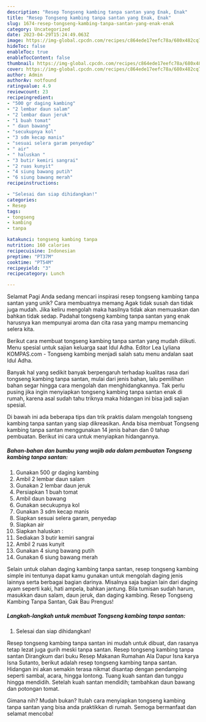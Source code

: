 ```yaml
---
description: "Resep Tongseng kambing tanpa santan yang Enak, Enak"
title: "Resep Tongseng kambing tanpa santan yang Enak, Enak"
slug: 1674-resep-tongseng-kambing-tanpa-santan-yang-enak-enak
category: Uncategorized
date: 2023-04-29T15:24:49.063Z
image: https://img-global.cpcdn.com/recipes/c864ede17eefc78a/680x482cq70/tongseng-kambing-tanpa-santan-foto-resep-utama.jpg
hideToc: false
enableToc: true
enableTocContent: false
thumbnail: https://img-global.cpcdn.com/recipes/c864ede17eefc78a/680x482cq70/tongseng-kambing-tanpa-santan-foto-resep-utama.jpg
cover: https://img-global.cpcdn.com/recipes/c864ede17eefc78a/680x482cq70/tongseng-kambing-tanpa-santan-foto-resep-utama.jpg
author: Admin
authorAv: notfound
ratingvalue: 4.9
reviewcount: 23
recipeingredient:
- "500 gr daging kambing"
- "2 lembar daun salam"
- "2 lembar daun jeruk"
- "1 buah tomat"
- " daun bawang"
- "secukupnya kol"
- "3 sdm kecap manis"
- "sesuai selera garam penyedap"
- " air"
- " haluskan "
- "3 butir kemiri sangrai"
- "2 ruas kunyit"
- "4 siung bawang putih"
- "6 siung bawang merah"
recipeinstructions:

- "Selesai dan siap dihidangkan!"
categories:
- Resep
tags:
- tongseng
- kambing
- tanpa

katakunci: tongseng kambing tanpa 
nutrition: 160 calories
recipecuisine: Indonesian
preptime: "PT37M"
cooktime: "PT54M"
recipeyield: "3"
recipecategory: Lunch

---
```



Selamat Pagi Anda sedang mencari inspirasi resep tongseng kambing tanpa santan yang unik? Cara membuatnya memang Agak tidak susah dan tidak juga mudah. Jika keliru mengolah maka hasilnya tidak akan memuaskan dan bahkan tidak sedap. Padahal tongseng kambing tanpa santan yang enak harusnya kan mempunyai aroma dan cita rasa yang mampu memancing selera kita.


Berikut cara membuat tongseng kambing tanpa santan yang mudah diikuti. Menu spesial untuk sajian keluarga saat Idul Adha. Editor Lea Lyliana KOMPAS.com - Tongseng kambing menjadi salah satu menu andalan saat Idul Adha.

Banyak hal yang sedikit banyak berpengaruh terhadap kualitas rasa dari tongseng kambing tanpa santan, mulai dari jenis bahan, lalu pemilihan bahan segar hingga cara mengolah dan menghidangkannya. Tak perlu pusing jika ingin menyiapkan tongseng kambing tanpa santan enak di rumah, karena asal sudah tahu triknya maka hidangan ini bisa jadi sajian spesial.


Di bawah ini ada beberapa tips dan trik praktis dalam mengolah tongseng kambing tanpa santan yang siap dikreasikan. Anda bisa membuat Tongseng kambing tanpa santan menggunakan 14 jenis bahan dan 0 tahap pembuatan. Berikut ini cara untuk menyiapkan hidangannya.

<!--inarticleads1-->

##### Bahan-bahan dan bumbu yang wajib ada dalam pembuatan Tongseng kambing tanpa santan:

1. Gunakan 500 gr daging kambing
1. Ambil 2 lembar daun salam
1. Gunakan 2 lembar daun jeruk
1. Persiapkan 1 buah tomat
1. Ambil  daun bawang
1. Gunakan secukupnya kol
1. Gunakan 3 sdm kecap manis
1. Siapkan sesuai selera garam, penyedap
1. Siapkan  air
1. Siapkan  haluskan :
1. Sediakan 3 butir kemiri sangrai
1. Ambil 2 ruas kunyit
1. Gunakan 4 siung bawang putih
1. Gunakan 6 siung bawang merah


Selain untuk olahan daging kambing tanpa santan, resep tongseng kambing simple ini tentunya dapat kamu gunakan untuk mengolah daging jenis lainnya serta berbagai bagian darinya. Misalnya saja bagian lain dari daging ayam seperti kaki, hati ampela, bahkan jantung. Bila tumisan sudah harum, masukkan daun salam, daun jeruk, dan daging kambing. Resep Tongseng Kambing Tanpa Santan, Gak Bau Prengus! 

<!--inarticleads2-->

##### Langkah-langkah untuk membuat Tongseng kambing tanpa santan:


1. Selesai dan siap dihidangkan!

Resep tongseng kambing tanpa santan ini mudah untuk dibuat, dan rasanya tetap lezat juga gurih meski tanpa santan. Resep tongseng kambing tanpa santan Dirangkum dari buku Resep Makanan Rumahan Ala Dapur Isna karya Isna Sutanto, berikut adalah resep tongseng kambing tanpa santan. Hidangan ini akan semakin terasa nikmat disantap dengan pendamping seperti sambal, acara, hingga lontong. Tuang kuah santan dan tunggu hingga mendidih. Setelah kuah santan mendidih; tambahkan daun bawang dan potongan tomat. 

Gimana nih? Mudah bukan? Itulah cara menyiapkan tongseng kambing tanpa santan yang bisa anda praktikkan di rumah. Semoga bermanfaat dan selamat mencoba!
